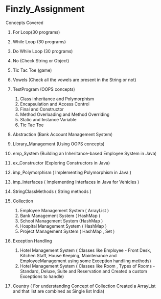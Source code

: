 # Finzly_Assignment
Concepts Covered 

1) For Loop(30 programs)

2) While Loop (30 programs)

3) Do While Loop (30 programs)

4) No (Check String or Object)

5) Tic Tac Toe (game)

6) Vowels (Check all the vowels are present in the String or not)

7) TestProgram (OOPS concepts)
   1) Class inheritance and Polymorphism
   2) Encapsulation and Access Control
   3) Final and Constructor
   4) Method Overloading and Method Overriding
   5) Static and Instance Variable
   6) Tic Tac Toe

8) Abstraction (Bank Account Management System)

9) Library_Management (Using OOPS concepts)

10) emp_System (Building an Inheritance-based Employee System in Java)

11) ex_Constructor (Exploring Constructors in Java)

12) imp_Polymorphism ( Implementing Polymorphism in Java )

13) imp_Interfaces ( Implementing Interfaces in Java for Vehicles )

14) StringClassMethods ( String methods )

15) Collection
    1) Employee Management System ( ArrayList )
    2) Bank Management System ( HashMap )
    3) School Management System (HashMap )
    4) Hospital Management System ( HashMap )
    5) Project Management System ( HashMap , Set )

16) Exception Handling
    1) Hotel Management System ( Classes like Employee - Front Desk, Kitchen Staff, House Keeping, Maintenance and EmployeeManagement using some Exception handling methods)
    2) Hotel Management System ( Classes like Room , Types of Rooms - Standard, Deluxe, Suite and Reservation and Created a custom Exceptions to handle)

17) Country ( For understanding Concept of Collection Created a ArrayList and that list are combined as Single list India)
